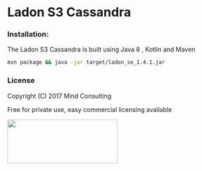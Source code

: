  # Ladon S3 Cassandra  #
 
 
 ### Installation:
 The Ladon S3 Cassandra is built using Java 8 , Kotlin and Maven
 ```bash
 mvn package && java -jar target/ladon_se_1.4.1.jar 
 ```

 
 

### License
Copyright (C) 2017 Mind Consulting

Free for private use, easy commercial licensing available

<a href="http://mind-consulting.de/"><img src="http://mind-consulting.de/img/logo_no_bg.png"  height="100" width="250" ></a>


